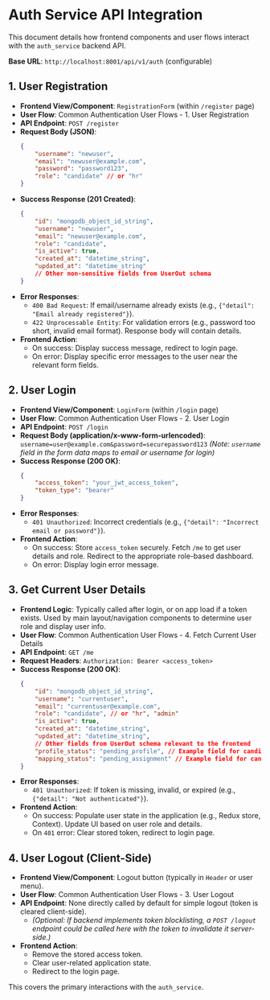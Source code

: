 # Auth Service API Integration

This document details how frontend components and user flows interact with the `auth_service` backend API.

**Base URL**: `http://localhost:8001/api/v1/auth` (configurable)

## 1. User Registration

*   **Frontend View/Component**: `RegistrationForm` (within `/register` page)
*   **User Flow**: Common Authentication User Flows - 1. User Registration
*   **API Endpoint**: `POST /register`
*   **Request Body (JSON)**:
    ```json
    {
        "username": "newuser",
        "email": "newuser@example.com",
        "password": "password123",
        "role": "candidate" // or "hr"
    }
    ```
*   **Success Response (201 Created)**:
    ```json
    {
        "id": "mongodb_object_id_string",
        "username": "newuser",
        "email": "newuser@example.com",
        "role": "candidate",
        "is_active": true,
        "created_at": "datetime_string",
        "updated_at": "datetime_string"
        // Other non-sensitive fields from UserOut schema
    }
    ```
*   **Error Responses**:
    *   `400 Bad Request`: If email/username already exists (e.g., `{"detail": "Email already registered"}`).
    *   `422 Unprocessable Entity`: For validation errors (e.g., password too short, invalid email format). Response body will contain details.
*   **Frontend Action**:
    *   On success: Display success message, redirect to login page.
    *   On error: Display specific error messages to the user near the relevant form fields.

## 2. User Login

*   **Frontend View/Component**: `LoginForm` (within `/login` page)
*   **User Flow**: Common Authentication User Flows - 2. User Login
*   **API Endpoint**: `POST /login`
*   **Request Body (application/x-www-form-urlencoded)**:
    `username=user@example.com&password=securepassword123`
    *(Note: `username` field in the form data maps to email or username for login)*
*   **Success Response (200 OK)**:
    ```json
    {
        "access_token": "your_jwt_access_token",
        "token_type": "bearer"
    }
    ```
*   **Error Responses**:
    *   `401 Unauthorized`: Incorrect credentials (e.g., `{"detail": "Incorrect email or password"}`).
*   **Frontend Action**:
    *   On success: Store `access_token` securely. Fetch `/me` to get user details and role. Redirect to the appropriate role-based dashboard.
    *   On error: Display login error message.

## 3. Get Current User Details

*   **Frontend Logic**: Typically called after login, or on app load if a token exists. Used by main layout/navigation components to determine user role and display user info.
*   **User Flow**: Common Authentication User Flows - 4. Fetch Current User Details
*   **API Endpoint**: `GET /me`
*   **Request Headers**:
    `Authorization: Bearer <access_token>`
*   **Success Response (200 OK)**:
    ```json
    {
        "id": "mongodb_object_id_string",
        "username": "currentuser",
        "email": "currentuser@example.com",
        "role": "candidate", // or "hr", "admin"
        "is_active": true,
        "created_at": "datetime_string",
        "updated_at": "datetime_string",
        // Other fields from UserOut schema relevant to the frontend
        "profile_status": "pending_profile", // Example field for candidate/hr
        "mapping_status": "pending_assignment" // Example field for candidate/hr
    }
    ```
*   **Error Responses**:
    *   `401 Unauthorized`: If token is missing, invalid, or expired (e.g., `{"detail": "Not authenticated"}`).
*   **Frontend Action**:
    *   On success: Populate user state in the application (e.g., Redux store, Context). Update UI based on user role and details.
    *   On `401` error: Clear stored token, redirect to login page.

## 4. User Logout (Client-Side)

*   **Frontend View/Component**: Logout button (typically in `Header` or user menu).
*   **User Flow**: Common Authentication User Flows - 3. User Logout
*   **API Endpoint**: None directly called by default for simple logout (token is cleared client-side).
    *   *(Optional: If backend implements token blocklisting, a `POST /logout` endpoint could be called here with the token to invalidate it server-side.)*
*   **Frontend Action**:
    *   Remove the stored access token.
    *   Clear user-related application state.
    *   Redirect to the login page.

This covers the primary interactions with the `auth_service`.

